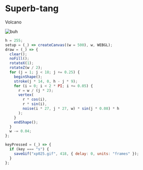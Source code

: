 # Superb-tang
Volcano

![buh](https://github.com/nicolasbaez/Superb-tang/blob/main/xp025.gif)
```javascript
h = 255;
setup = (_) => createCanvas((w = 500), w, WEBGL);
draw = (_) => {
  clear();
  noFill();
  rotateX(1);
  rotateZ(w / 2);
  for (j = 1; j < 18; j += 0.25) {
    beginShape();
    stroke(j * 14, 0, h - j * 9);
    for (i = 0; i < 2 * PI; i += 0.05) {
      r = w / (j * 2);
      vertex(
        r * cos(i),
        r * sin(i),
        noise(i * 27, j * 27, w) * sin(j * 0.08) * h
      );
    }
    endShape();
  }
  w -= 0.04;
};

keyPressed = (_) => {
  if (key === "s") {
    saveGif("xp025.gif", 418, { delay: 0, units: "frames" });
  }
};

